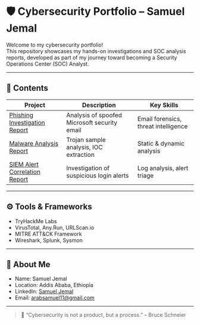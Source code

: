 
# 🛡️ Cybersecurity Portfolio – Samuel Jemal

Welcome to my cybersecurity portfolio!  
This repository showcases my hands-on investigations and SOC analysis reports, developed as part of my journey toward becoming a Security Operations Center (SOC) Analyst.

---

## 📁 Contents
| Project | Description | Key Skills |
|----------|--------------|-------------|
| [Phishing Investigation Report](./Phishing_Investigation_Samuel_Jemal.pdf) | Analysis of spoofed Microsoft security email | Email forensics, threat intelligence |
| [Malware Analysis Report](./Malware_Analysis_Samuel_Jemal.pdf) | Trojan sample analysis, IOC extraction | Static & dynamic analysis |
| [SIEM Alert Correlation Report](./SIEM_Alert_Correlation_Samuel_Jemal.pdf) | Investigation of suspicious login alerts | Log analysis, alert triage |

---

## ⚙️ Tools & Frameworks
- TryHackMe Labs  
- VirusTotal, Any.Run, URLScan.io  
- MITRE ATT&CK Framework  
- Wireshark, Splunk, Sysmon  

---

## 👤 About Me
- Name: Samuel Jemal  
- Location: Addis Ababa, Ethiopia  
- LinkedIn: [Samuel Jemal](https://www.linkedin.com/in/samuel-jemal)  
- Email: arabsamuel11@gmail.com  

---

> 💬 “Cybersecurity is not a product, but a process.” – Bruce Schneier
